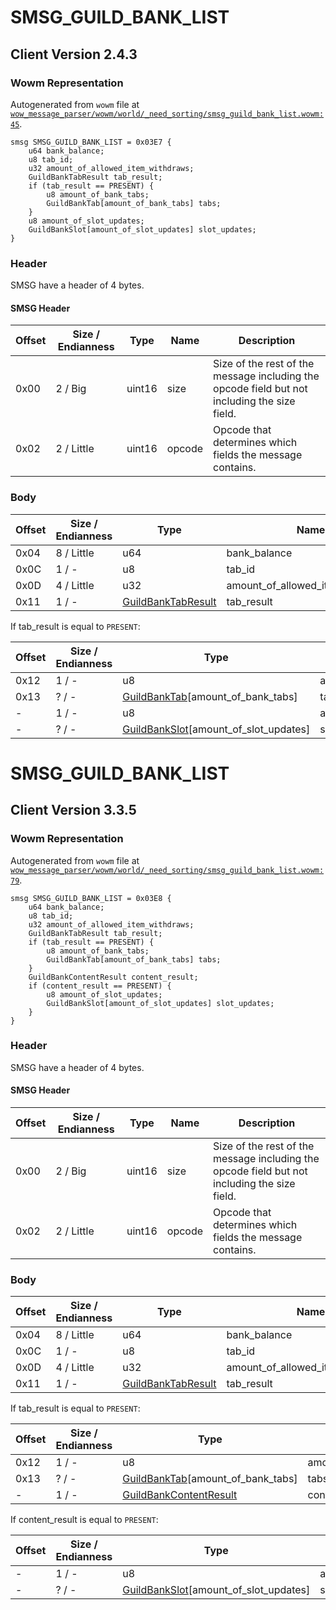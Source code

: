 # SMSG_GUILD_BANK_LIST

## Client Version 2.4.3

### Wowm Representation

Autogenerated from `wowm` file at [`wow_message_parser/wowm/world/_need_sorting/smsg_guild_bank_list.wowm:45`](https://github.com/gtker/wow_messages/tree/main/wow_message_parser/wowm/world/_need_sorting/smsg_guild_bank_list.wowm#L45).
```rust,ignore
smsg SMSG_GUILD_BANK_LIST = 0x03E7 {
    u64 bank_balance;
    u8 tab_id;
    u32 amount_of_allowed_item_withdraws;
    GuildBankTabResult tab_result;
    if (tab_result == PRESENT) {
        u8 amount_of_bank_tabs;
        GuildBankTab[amount_of_bank_tabs] tabs;
    }
    u8 amount_of_slot_updates;
    GuildBankSlot[amount_of_slot_updates] slot_updates;
}
```
### Header

SMSG have a header of 4 bytes.

#### SMSG Header

| Offset | Size / Endianness | Type   | Name   | Description |
| ------ | ----------------- | ------ | ------ | ----------- |
| 0x00   | 2 / Big           | uint16 | size   | Size of the rest of the message including the opcode field but not including the size field.|
| 0x02   | 2 / Little        | uint16 | opcode | Opcode that determines which fields the message contains.|

### Body

| Offset | Size / Endianness | Type | Name | Description | Comment |
| ------ | ----------------- | ---- | ---- | ----------- | ------- |
| 0x04 | 8 / Little | u64 | bank_balance |  |  |
| 0x0C | 1 / - | u8 | tab_id |  |  |
| 0x0D | 4 / Little | u32 | amount_of_allowed_item_withdraws |  |  |
| 0x11 | 1 / - | [GuildBankTabResult](guildbanktabresult.md) | tab_result |  |  |

If tab_result is equal to `PRESENT`:

| Offset | Size / Endianness | Type | Name | Description | Comment |
| ------ | ----------------- | ---- | ---- | ----------- | ------- |
| 0x12 | 1 / - | u8 | amount_of_bank_tabs |  |  |
| 0x13 | ? / - | [GuildBankTab](guildbanktab.md)[amount_of_bank_tabs] | tabs |  |  |
| - | 1 / - | u8 | amount_of_slot_updates |  |  |
| - | ? / - | [GuildBankSlot](guildbankslot.md)[amount_of_slot_updates] | slot_updates |  |  |

# SMSG_GUILD_BANK_LIST

## Client Version 3.3.5

### Wowm Representation

Autogenerated from `wowm` file at [`wow_message_parser/wowm/world/_need_sorting/smsg_guild_bank_list.wowm:79`](https://github.com/gtker/wow_messages/tree/main/wow_message_parser/wowm/world/_need_sorting/smsg_guild_bank_list.wowm#L79).
```rust,ignore
smsg SMSG_GUILD_BANK_LIST = 0x03E8 {
    u64 bank_balance;
    u8 tab_id;
    u32 amount_of_allowed_item_withdraws;
    GuildBankTabResult tab_result;
    if (tab_result == PRESENT) {
        u8 amount_of_bank_tabs;
        GuildBankTab[amount_of_bank_tabs] tabs;
    }
    GuildBankContentResult content_result;
    if (content_result == PRESENT) {
        u8 amount_of_slot_updates;
        GuildBankSlot[amount_of_slot_updates] slot_updates;
    }
}
```
### Header

SMSG have a header of 4 bytes.

#### SMSG Header

| Offset | Size / Endianness | Type   | Name   | Description |
| ------ | ----------------- | ------ | ------ | ----------- |
| 0x00   | 2 / Big           | uint16 | size   | Size of the rest of the message including the opcode field but not including the size field.|
| 0x02   | 2 / Little        | uint16 | opcode | Opcode that determines which fields the message contains.|

### Body

| Offset | Size / Endianness | Type | Name | Description | Comment |
| ------ | ----------------- | ---- | ---- | ----------- | ------- |
| 0x04 | 8 / Little | u64 | bank_balance |  |  |
| 0x0C | 1 / - | u8 | tab_id |  |  |
| 0x0D | 4 / Little | u32 | amount_of_allowed_item_withdraws |  |  |
| 0x11 | 1 / - | [GuildBankTabResult](guildbanktabresult.md) | tab_result |  |  |

If tab_result is equal to `PRESENT`:

| Offset | Size / Endianness | Type | Name | Description | Comment |
| ------ | ----------------- | ---- | ---- | ----------- | ------- |
| 0x12 | 1 / - | u8 | amount_of_bank_tabs |  |  |
| 0x13 | ? / - | [GuildBankTab](guildbanktab.md)[amount_of_bank_tabs] | tabs |  |  |
| - | 1 / - | [GuildBankContentResult](guildbankcontentresult.md) | content_result |  |  |

If content_result is equal to `PRESENT`:

| Offset | Size / Endianness | Type | Name | Description | Comment |
| ------ | ----------------- | ---- | ---- | ----------- | ------- |
| - | 1 / - | u8 | amount_of_slot_updates |  |  |
| - | ? / - | [GuildBankSlot](guildbankslot.md)[amount_of_slot_updates] | slot_updates |  |  |

